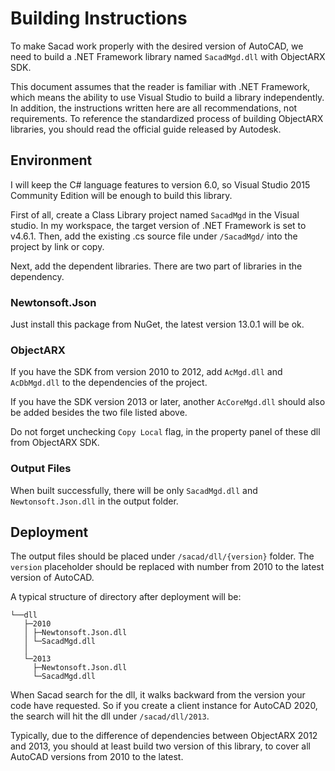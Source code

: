 # Building Instructions

To make Sacad work properly with the desired version of AutoCAD, we need to
build a .NET Framework library named `SacadMgd.dll` with ObjectARX SDK.

This document assumes that the reader is familiar with .NET Framework, which
means the ability to use Visual Studio to build a library independently. In
addition, the instructions written here are all recommendations, not
requirements. To reference the standardized process of building ObjectARX
libraries, you should read the official guide released by Autodesk.

## Environment

I will keep the C# language features to version 6.0, so Visual Studio 2015
Community Edition will be enough to build this library.

First of all, create a Class Library project named `SacadMgd` in the Visual
studio. In my workspace, the target version of .NET Framework is set to v4.6.1.
Then, add the existing .cs source file under `/SacadMgd/` into the project by
link or copy.

Next, add the dependent libraries. There are two part of libraries in the
dependency.

### Newtonsoft.Json

Just install this package from NuGet, the latest version 13.0.1 will be ok.

### ObjectARX

If you have the SDK from version 2010 to 2012, add `AcMgd.dll` and `AcDbMgd.dll`
to the dependencies of the project.

If you have the SDK version 2013 or later, another `AcCoreMgd.dll` should also
be added besides the two file listed above.

Do not forget unchecking `Copy Local` flag, in the property panel of these dll
from ObjectARX SDK.

### Output Files

When built successfully, there will be only `SacadMgd.dll`
and `Newtonsoft.Json.dll` in the output folder.

## Deployment

The output files should be placed under `/sacad/dll/{version}` folder.
The `version` placeholder should be replaced with number from 2010 to the latest
version of AutoCAD.

A typical structure of directory after deployment will be:

```
└──dll
   ├─2010
   │ ├─Newtonsoft.Json.dll
   │ └─SacadMgd.dll
   │
   └─2013
     ├─Newtonsoft.Json.dll
     └─SacadMgd.dll
```

When Sacad search for the dll, it walks backward from the version your code have
requested. So if you create a client instance for AutoCAD 2020, the search will
hit the dll under `/sacad/dll/2013`.

Typically, due to the difference of dependencies between ObjectARX 2012 and
2013, you should at least build two version of this library, to cover all
AutoCAD versions from 2010 to the latest.